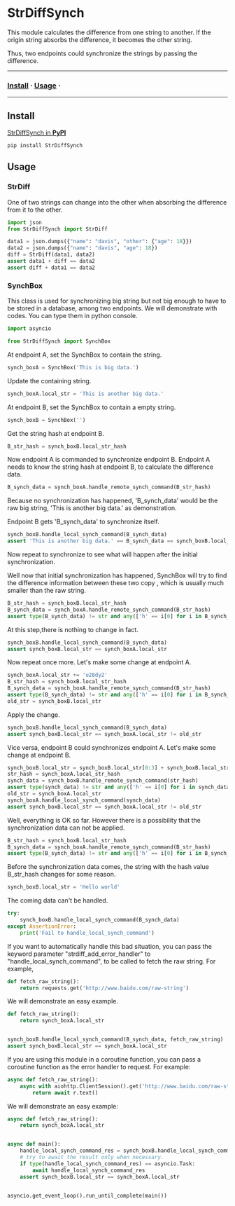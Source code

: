 # StrDiffSynch

This module calculates the difference from one string to another. If the origin string absorbs the difference, it
becomes the other string.

Thus, two endpoints could synchronize the strings by passing the difference.

---

### [Install](#Install) · [Usage](#Usage) ·

---

## Install

[StrDiffSynch in **PyPI**](https://pypi.org/project/StrDiffSynch/)

```shell
pip install StrDiffSynch
```

## Usage

### StrDiff

One of two strings can change into the other when absorbing the difference from it to the other.

```python
import json
from StrDiffSynch import StrDiff

data1 = json.dumps({"name": "davis", "other": {"age": 18}})
data2 = json.dumps({"name": "davis", "age": 18})
diff = StrDiff(data1, data2)
assert data1 + diff == data2
assert diff + data1 == data2
```

### SynchBox

This class is used for synchronizing big string but not big enough to have to be stored in a database, among two
endpoints. We will demonstrate with codes. You can type them in python console.

```python
import asyncio

from StrDiffSynch import SynchBox
```

At endpoint A, set the SynchBox to contain the string.

```python
synch_boxA = SynchBox('This is big data.')
```

Update the containing string.

```python
synch_boxA.local_str = 'This is another big data.'
```

At endpoint B, set the SynchBox to contain a empty string.

```python
synch_boxB = SynchBox('')
```

Get the string hash at endpoint B.

```python
B_str_hash = synch_boxB.local_str_hash
```

Now endpoint A is commanded to synchronize endpoint B. Endpoint A needs to know the string hash at endpoint B, to
calculate the difference data.

```python
B_synch_data = synch_boxA.handle_remote_synch_command(B_str_hash)
```

Because no synchronization has happened, 'B_synch_data' would be the raw big string, 'This is another big data.' as
demonstration.

Endpoint B gets 'B_synch_data' to synchronize itself.

```python
synch_boxB.handle_local_synch_command(B_synch_data)
assert 'This is another big data.' == B_synch_data == synch_boxB.local_str
```

Now repeat to synchronize to see what will happen after the initial synchronization.

Well now that initial synchronization has happened, SynchBox will try to find the difference information between these
two copy , which is usually much smaller than the raw string.

```python
B_str_hash = synch_boxB.local_str_hash
B_synch_data = synch_boxA.handle_remote_synch_command(B_str_hash)
assert type(B_synch_data) != str and any(['h' == i[0] for i in B_synch_data])
```

At this step,there is nothing to change in fact.

```python
synch_boxB.handle_local_synch_command(B_synch_data)
assert synch_boxB.local_str == synch_boxA.local_str
```

Now repeat once more. Let's make some change at endpoint A.

```python
synch_boxA.local_str += 'u28dy2'
B_str_hash = synch_boxB.local_str_hash
B_synch_data = synch_boxA.handle_remote_synch_command(B_str_hash)
assert type(B_synch_data) != str and any(['h' == i[0] for i in B_synch_data])
old_str = synch_boxB.local_str
```

Apply the change.

```python
synch_boxB.handle_local_synch_command(B_synch_data)
assert synch_boxB.local_str == synch_boxA.local_str != old_str
```

Vice versa, endpoint B could synchronizes endpoint A. Let's make some change at endpoint B.

```python
synch_boxB.local_str = synch_boxB.local_str[0:3] + synch_boxB.local_str[-3:]
str_hash = synch_boxA.local_str_hash
synch_data = synch_boxB.handle_remote_synch_command(str_hash)
assert type(synch_data) != str and any(['h' == i[0] for i in synch_data])
old_str = synch_boxA.local_str
synch_boxA.handle_local_synch_command(synch_data)
assert synch_boxB.local_str == synch_boxA.local_str != old_str
```

Well, everything is OK so far. However there is a possibility that the synchronization data can not be applied.

```python
B_str_hash = synch_boxB.local_str_hash
B_synch_data = synch_boxA.handle_remote_synch_command(B_str_hash)
assert type(B_synch_data) != str and any(['h' == i[0] for i in B_synch_data])
```

Before the synchronization data comes, the string with the hash value B_str_hash changes for some reason.

```python
synch_boxB.local_str = 'Hello world'
```

The coming data can't be handled.

```python
try:
    synch_boxB.handle_local_synch_command(B_synch_data)
except AssertionError:
    print('Fail to handle_local_synch_command')
```

If you want to automatically handle this bad situation, you can pass the keyword parameter "strdiff_add_error_handler"
to
"handle_local_synch_command", to be called to fetch the raw string. For example,

```python
def fetch_raw_string():
    return requests.get('http://www.baidu.com/raw-string')
```

We will demonstrate an easy example.

```python
def fetch_raw_string():
    return synch_boxA.local_str


synch_boxB.handle_local_synch_command(B_synch_data, fetch_raw_string)
assert synch_boxB.local_str == synch_boxA.local_str
```

If you are using this module in a coroutine function, you can pass a coroutine function as the error handler to request.
For example:

```python
async def fetch_raw_string():
    async with aiohttp.ClientSession().get('http://www.baidu.com/raw-string') as r:
        return await r.text()
```

We will demonstrate an easy example:

```python
async def fetch_raw_string():
    return synch_boxA.local_str


async def main():
    handle_local_synch_command_res = synch_boxB.handle_local_synch_command(B_synch_data, fetch_raw_string)
    # try to await the result only when necessary.
    if type(handle_local_synch_command_res) == asyncio.Task:
        await handle_local_synch_command_res
    assert synch_boxB.local_str == synch_boxA.local_str


asyncio.get_event_loop().run_until_complete(main())

```
